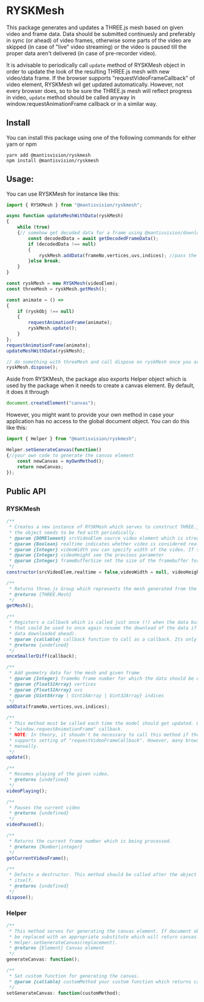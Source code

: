 # RYSKMesh
This package generates and updates a THREE.js mesh based on given video and frame data. Data should be submitted continuesly and preferably in sync (or ahead) of video frames, otherwise some parts of the video are skipped (in case of "live" video streaming) or the video is paused till the proper data aren't delivered (in case of pre-recorder video).

It is advisable to periodically call ```update``` method of RYSKMesh object in order to update the look of the resulting THREE.js mesh with new video/data frame. If the browser supports "requestVideoFrameCallback" of video element, RYSKMesh wil get updated automatically. However, not every browser does, so to be sure the THREE.js mesh will reflect progress in video, ```update``` method should be called anyway in window.requestAnimationFrame callback or in a similar way.

## Install
You can install this package using one of the following commands for either yarn or npm
```
yarn add @mantisvision/ryskmesh
npm install @mantisvision/ryskmesh
```

## Usage:
You can use RYSKMesh for instance like this:
```javascript
import { RYSKMesh } from "@mantisvision/ryskmesh";

async function updateMeshWithData(ryskMesh)
{
	while (true)
	{// somehow get decoded data for a frame using @mantisvision/downloader or directly @mantisvision/decoder
		const decodedData = await getDecodedFrameData(); 
		if (decodedData !== null)
		{
			ryskMesh.addData(frameNo,vertices,uvs,indices); //pass the data to ryskMesh
		}else break;
	}
}

const ryskMesh = new RYSKMesh(videoElem);
const threeMesh = ryskMesh.getMesh();

const animate = () => 
{
	if (ryskObj !== null)
	{
		requestAnimationFrame(animate);
		ryskMesh.update();
	}
};
requestAnimationFrame(animate);
updateMeshWithData(ryskMesh);

// do something with threeMesh and call dispose on ryskMesh once you are finished
ryskMesh.dispose();

```
Aside from RYSKMesh, the package also exports Helper object which is used by the package when it needs to create a canvas
element. By default, it does it through
```javascript
document.createElement("canvas");
```
However, you might want to provide your own method in case your application has no access to the global document object.
You can do this like this:
```javascript
import { Helper } from "@mantisvision/ryskmesh";

Helper.setGenerateCanvas(function()
{//your own code to generate the canvas element
	const newCanvas = myOwnMethod();
	return newCanvas;
});
```

## Public API

### RYSKMesh
```javascript
/**
 * Creates a new instance of RYSKMesh which serves to construct THREE.js mesh from the given video and data which
 * the object needs to be fed with periodically.
 * @param {DOMElement} srcVideoElem source video element which is streaming a file
 * @param {Boolean} realtime indicates whether video is considered realtime (i.e. a constant stream). Such a video shouldn't be paused whilest waiting for a proper RYSK data.
 * @param {Integer} videoWidth you can specify width of the video. If set to null (default), widh will be read from the srcVideoElem. If you set this parameter, the srcVideoElem will be stretched (or shrunk) to accomodate the desired size.
 * @param {Integer} videoHeight see the previous parameter
 * @param {Integer} frameBufferSize set the size of the framebuffer for the data describing the frames (i.e. UVs, indices, vertices)
 */
constructor(srcVideoElem,realtime = false,videoWidth = null, videoHeight = null, frameBufferSize = 100);
```
```javascript
/**
 * Returns three.js Group which represents the mesh generated from the video and data
 * @returns {THREE.Mesh}
 */
getMesh();
```
```javascript
/**
 * Registers a callback which is called just once (!) when the data buffer is filled with less than from one third;
 * that could be used to once again resume the download of the data if it was paused before (e.g. due to too many
 * data downloaded ahead).
 * @param {callable} callback function to call as a callback. Its only parameter is an Integer which equals to one third of data buffer length (e.g. length is 60, param will be 20).
 * @returns {undefined}
 */
onceSmallerDiff(callback);
```
```javascript
/**
 * Add geometry data for the mesh and given frame 
 * @param {Integer} frameNo frame number for which the data should be delivered
 * @param {Float32Array} vertices 
 * @param {Float32Array} uvs
 * @param {Uint8Array | Uint16Array | Uint32Array} indices
 */	
addData(frameNo,vertices,uvs,indices);
```
```javascript
/**
 * This method must be called each time the model should get updated. Ordinary it can be called in 
 * "window.requestAnimationFrame" callback.
 * NOTE: In theory, it shoudn't be necessary to call this method if the videoElem passed in constructor of RYSKMesh
 * supports setting of "requestVideoFrameCallback". However, many browsers don't, so it safer to call this method
 * manually.
 */
update();
```
```javascript
/**
 * Resumes playing of the given video.
 * @returns {undefined}
 */
videoPlaying();
```
```javascript
/**
 * Pauses the current video
 * @returns {undefined}
 */
videoPaused();
```
```javascript
/**
 * Returns the current frame number which is being processed.
 * @returns {Number|integer}
 */
getCurrentVideoFrame();
```
```javascript
/**
 * Defacto a destructor. This method should be called after the object is no longer needed in order to clean after
 * itself.
 * @returns {undefined}
 */
dispose();
```

### Helper
```javascript
/**
 * This method serves for generating the canvas element. If document object is unavailible (e.g. in node.js), it should
 * be replaced with an appropriate substitute which will return canvas. The replacement method can be set using
 * Helper.setGenerateCanvas(replacement).
 * @returns {Element} Canvas element
 */
generateCanvas: function();
```
```javascript
/**
 * Set custom function for generating the canvas.
 * @param {callable} customMethod your custom function which returns canvas element.
 */
setGenerateCanvas: function(customMethod);
```
